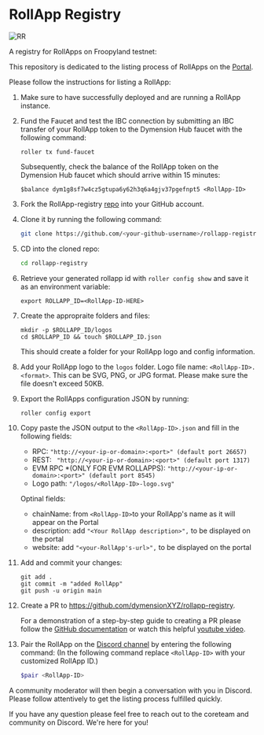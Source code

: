 # RollApp Registry

![RR](https://github.com/dymensionxyz/rollapp-registry/assets/109034310/081caab5-01c4-4183-93dc-ae2604a1129f)

A registry for RollApps on Froopyland testnet:

This repository is dedicated to the listing process of RollApps on the [Portal](https://portal.dymension.xyz/rollapps).

Please follow the instructions for listing a RollApp:

1. Make sure to have successfully deployed and are running a RollApp instance.

2. Fund the Faucet and test the IBC connection by submitting an IBC transfer of your RollApp token to the Dymension Hub faucet with the following command:

    ```
    roller tx fund-faucet
    ```

    Subsequently, check the balance of the RollApp token on the Dymension Hub faucet which should arrive within 15 minutes:

    ```
    $balance dym1g8sf7w4cz5gtupa6y62h3q6a4gjv37pgefnpt5 <RollApp-ID>
    ```

3. Fork the RollApp-registry [repo](https://github.com/dymensionxyz/rollapp-registry) into your GitHub account.

4. Clone it by running the following command:

    ```bash
    git clone https://github.com/<your-github-username>/rollapp-registry
    ```

5. CD into the cloned repo:

    ```bash
    cd rollapp-registry
    ```

6. Retrieve your generated rollapp id with `roller config show` and save it as an environment variable:

    ```
    export ROLLAPP_ID=<RollApp-ID-HERE>
    ```

7. Create the appropraite folders and files:

    ```
    mkdir -p $ROLLAPP_ID/logos
    cd $ROLLAPP_ID && touch $ROLLAPP_ID.json
    ```

    This should create a folder for your RollApp logo and config information.

8. Add your RollApp logo to the `logos` folder. Logo file name: `<RollApp-ID>.<format>`. This can be SVG, PNG, or JPG format. Please make sure the file doesn't exceed 50KB.

9. Export the RollApps configuration JSON by running:

    ```
    roller config export
    ```

10. Copy paste the JSON output to the `<RollApp-ID>.json` and fill in the following fields:

    - RPC: `"http://<your-ip-or-domain>:<port>" (default port 26657)`
    - REST: ` "http://<your-ip-or-domain>:<port>" (default port 1317)`
    - EVM RPC \*(ONLY FOR EVM ROLLAPPS): `"http://<your-ip-or-domain>:<port>" (default port 8545)`
    - Logo path: `"/logos/<RollApp-ID>-logo.svg"`
      
    Optinal fields:
    - chainName: from `<RollApp-ID>`to your RollApp's name as it will appear on the Portal
    - description: add `"<Your RollApp description>",` to be displayed on the portal
    - website: add `"<your-RollApp's-url>",` to be displayed on the portal


11. Add and commit your changes:

    ```
    git add .
    git commit -m "added RollApp"
    git push -u origin main
    ```

12. Create a PR to https://github.com/dymensionXYZ/rollapp-registry.

    For a demonstration of a step-by-step guide to creating a PR please follow the [GitHub documentation](https://docs.github.com/en/pull-requests/collaborating-with-pull-requests/proposing-changes-to-your-work-with-pull-requests/creating-a-pull-request-from-a-fork) or watch this helpful [youtube video](https://www.youtube.com/watch?v=a_FLqX3vGR4).

13. Pair the RollApp on the [Discord channel](https://discord.com/channels/956961633165529098/1140590139022782474) by entering the following command: (In the following command replace `<RollApp-ID>` with your customized RollApp ID.)

    ```bash
    $pair <RollApp-ID>
    ```

A community moderator will then begin a conversation with you in Discord. Please follow attentively to get the listing process fulfilled quickly.

If you have any question please feel free to reach out to the coreteam and community on Discord. We're here for you!
